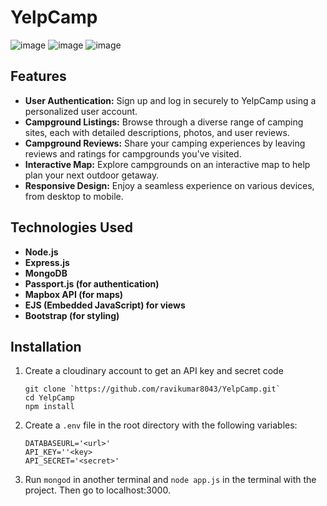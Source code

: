 # YelpCamp

![image](https://github.com/vinodkhichar/YelpCamp/assets/95199749/b8b379e3-3917-4cd1-9fac-60b9614be4f6)
![image](https://github.com/vinodkhichar/YelpCamp/assets/95199749/26830c43-6042-449c-9402-4e7efb45aef7)
![image](https://github.com/vinodkhichar/YelpCamp/assets/95199749/4d6e6fce-a269-4882-abf4-34b053a36f62)

## Features

- **User Authentication:** Sign up and log in securely to YelpCamp using a personalized user account.
- **Campground Listings:** Browse through a diverse range of camping sites, each with detailed descriptions, photos, and user reviews.
- **Campground Reviews:** Share your camping experiences by leaving reviews and ratings for campgrounds you've visited.
- **Interactive Map:** Explore campgrounds on an interactive map to help plan your next outdoor getaway.
- **Responsive Design:** Enjoy a seamless experience on various devices, from desktop to mobile.

## Technologies Used
- **Node.js**
- **Express.js**
- **MongoDB**
- **Passport.js (for authentication)**
- **Mapbox API (for maps)**
- **EJS (Embedded JavaScript) for views**
- **Bootstrap (for styling)**

## Installation

1. Create a cloudinary account to get an API key and secret code
    ```plaintext
    git clone `https://github.com/ravikumar8043/YelpCamp.git`
    cd YelpCamp
    npm install
3. Create a `.env` file in the root directory with the following variables:

   ```plaintext
   DATABASEURL='<url>'
   API_KEY=''<key>
   API_SECRET='<secret>'
4. Run `mongod` in another terminal and `node app.js` in the terminal with the project.
   Then go to localhost:3000.
